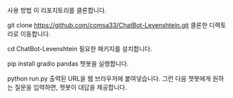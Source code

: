 사용 방법
이 리포지토리를 클론합니다.

git clone https://github.com/comsa33/ChatBot-Levenshtein.git
클론한 디렉토리로 이동합니다.

cd ChatBot-Levenshtein
필요한 패키지를 설치합니다.

pip install gradio pandas
챗봇을 실행합니다.

python run.py
출력된 URL을 웹 브라우저에 붙여넣습니다. 그런 다음 챗봇에게 원하는 질문을 입력하면, 챗봇이 대답을 제공합니다.
